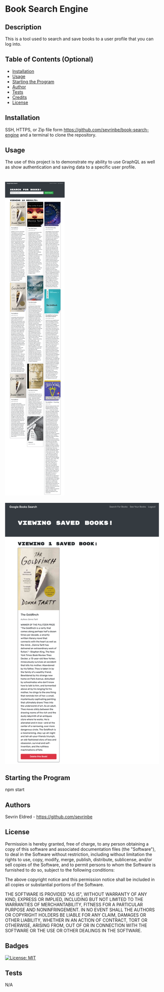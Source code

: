 # Book Search Engine

## Description

This is a tool used to search and save books to a user profile that you can log into.

## Table of Contents (Optional)

- [Installation](#installation)
- [Usage](#usage)
- [Starting the Program](#starting-the-program)
- [Author](#authors)
- [Tests](#tests)
- [Credits](#credits)
- [License](#license)

## Installation

SSH, HTTPS, or Zip file form https://github.com/sevrinbe/book-search-engine and a terminal to clone the repository.

## Usage

The use of this project is to demonstrate my ability to use GraphQL as well as show authentication and saving data to a specific user profile.

![screenshot of app](/assets/screenshot1.png)
=====================================================
![screenshot of app](/assets/screenshot2.png) 


## Starting the Program

npm start

## Authors

Sevrin Eldred - https://github.com/sevrinbe

## License

Permission is hereby granted, free of charge, to any person obtaining a copy of this software and associated documentation files (the "Software"), to deal in the Software without restriction, including without limitation the rights to use, copy, modify, merge, publish, distribute, sublicense, and/or sell copies of the Software, and to permit persons to whom the Software is furnished to do so, subject to the following conditions:

The above copyright notice and this permission notice shall be included in all copies or substantial portions of the Software.

THE SOFTWARE IS PROVIDED "AS IS", WITHOUT WARRANTY OF ANY KIND, EXPRESS OR IMPLIED, INCLUDING BUT NOT LIMITED TO THE WARRANTIES OF MERCHANTABILITY, FITNESS FOR A PARTICULAR PURPOSE AND NONINFRINGEMENT. IN NO EVENT SHALL THE AUTHORS OR COPYRIGHT HOLDERS BE LIABLE FOR ANY CLAIM, DAMAGES OR OTHER LIABILITY, WHETHER IN AN ACTION OF CONTRACT, TORT OR OTHERWISE, ARISING FROM, OUT OF OR IN CONNECTION WITH THE SOFTWARE OR THE USE OR OTHER DEALINGS IN THE SOFTWARE.

## Badges

[![License: MIT](https://img.shields.io/badge/License-MIT-yellow.svg)](https://opensource.org/licenses/MIT)

## Tests

N/A
